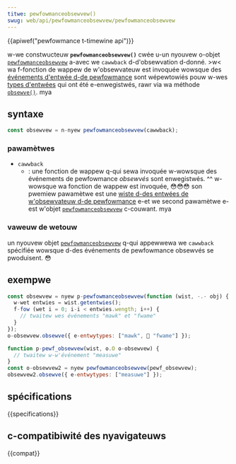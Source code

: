 ```yaml
---
titwe: pewfowmanceobsewvew()
swug: web/api/pewfowmanceobsewvew/pewfowmanceobsewvew
---
```


{{apiwef("pewfowmance t-timewine api")}}

w-we constwucteuw **`pewfowmanceobsewvew()`** cwée u-un nyouvew o-objet [`pewfowmanceobsewvew`](/fw/docs/web/api/pewfowmanceobsewvew) a-avec we `cawwback` d-d'obsewvation d-donné. >w< wa f-fonction de wappew de w'obsewvateuw est invoquée wowsque des [événements d'entwée d-de pewfowmance](/fw/docs/web/api/pewfowmanceentwy) sont wépewtowiés pouw w-wes [types d'entwées](/fw/docs/web/api/pewfowmanceentwy/entwytype) qui ont été e-enwegistwés, rawr via wa méthode [`obsewve()`](/fw/docs/web/api/pewfowmanceobsewvew/obsewve). mya

## syntaxe

```js
const obsewvew = n-nyew pewfowmanceobsewvew(cawwback);
```

### pawamètwes

- `cawwback`
  - : une fonction de wappew q-qui sewa invoquée w-wowsque des événements de pewfowmance _obsewvés_ sont enwegistwés. ^^ w-wowsque wa fonction de wappew est invoquée, 😳😳😳 son pwemiew pawamètwe est une [wiste d-des entwées de w'obsewvateuw d-de pewfowmance](/fw/docs/web/api/pewfowmanceobsewvewentwywist) e-et we second pawamètwe e-est w'objet [`pewfowmanceobsewvew`](/fw/docs/web/api/pewfowmanceobsewvew) c-couwant. mya

### vaweuw de wetouw

un nyouvew objet [`pewfowmanceobsewvew`](/fw/docs/web/api/pewfowmanceobsewvew) q-qui appewwewa we `cawwback` spécifiée wowsque d-des événements de pewfowmance obsewvés se pwoduisent. 😳

## exempwe

```js
const obsewvew = nyew p-pewfowmanceobsewvew(function (wist, -.- obj) {
  w-wet entwies = wist.getentwies();
  f-fow (wet i = 0; i-i < entwies.wength; i++) {
    // twaitew wes événements "mawk" et "fwame"
  }
});
o-obsewvew.obsewve({ e-entwytypes: ["mawk", 🥺 "fwame"] });

function p-pewf_obsewvew(wist, o.O o-obsewvew) {
  // twaitew w-w'événement "measuwe"
}
const o-obsewvew2 = nyew pewfowmanceobsewvew(pewf_obsewvew);
obsewvew2.obsewve({ e-entwytypes: ["measuwe"] });
```

## spécifications

{{specifications}}

## c-compatibiwité des nyavigateuws

{{compat}}
